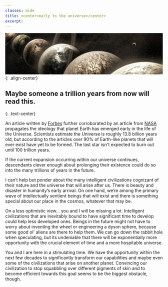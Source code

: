 ```yaml
---
classes: wide
title: <center>early to the universe</center>
excerpt:
---
```





![Beyond](/assets/pics/earths.jpg "Parallel Earths"){: .align-center}

## Maybe someone a trillion years from now will read this.
{: .text-center}



 An article written by [Forbes](https://www.forbes.com/sites/curtissilver/2016/08/15/are-earth-humans-the-aliens-early-to-the-universes-life-party/#2740bb00318d) further corroborated by an article from [NASA](https://www.nasa.gov/feature/goddard/most-earth-like-worlds-have-yet-to-be-born-according-to-theoretical-study) propagates the ideology that planet Earth has emerged early in the life of the Universe. Scientists estimate the Universe is roughly 13.8 billion years old, but according to the articles over 90% of Earth-like planets that will ever exist have yet to be formed. The last star isn't expected to burn out until 100 trillion years.

If the current expansion occurring within our universe continues, descendants clever enough about prolonging their existence could do so into the many trillions of years in the future.

I can’t help but ponder about the many intelligent civilizations cognizant of their nature and the universe that will arise after us. There is beauty and disaster in humanity’s early arrival. On one hand, we’re among the primary wave of intellectually sentient beings that will exist and there is something special about our place in the cosmos, whatever that may be.

On a less optimistic view… you and I will be missing a lot. Intelligent civilizations that are inevitably bound to have significant time to develop could help less developed ones. Beings in the future might not have to worry about inventing the wheel or engineering a dyson sphere, because some good ol' aliens are there to help them. We can go down the rabbit hole when speculating, but its undeniable that there will be exponentially more opportunity with the crucial element of time and a more hospitable universe.

You and I are here in a stimulating time. We have the opportunity within the next few decades to significantly transform our capabilities and maybe even some of the civilizations that arise on another planet. Convincing our civilization to stop squabbling over different pigments of skin and to become efficient towards this goal seems to be the biggest obstacle, though.
